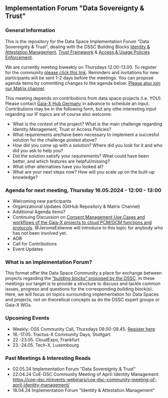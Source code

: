 ## Implementation Forum "Data Sovereignty & Trust"

### General Information

This is the repository for the Data Space Implementation Forum "Data Sovereignty & Trust", dealing with the DSSC Building Blocks [Identity & Attestation Management](https://dssc.eu/space/BVE/357075352/Identity+and+Attestation+Management), [Trust Framework](https://dssc.eu/space/BVE/357075461/Trust+Framework) & [Access & Usage Policies Enforcement](https://dssc.eu/space/BVE/357075567/Access+%26+Usage+Policies+Enforcement).

We are currently meeting biweekly on Thursdays 12.00-13.00. To register for the community [please click this link](https://forms.gle/CUDio2n6nGhgM94X6). Reminders and invitations for new participants will be sent 1-2 days before the meetings. You can propose agenda items by committing changes to the agenda below. [Please also join our Matrix channel](https://matrix.to/#/!PBADeZgSbpHlBoyEjE:matrix.org?via=matrix.org).

This meeting depends on contributions from data space projects (i.e. YOU). Please contact [Gaia-X Hub Germany](mailto:gaia-x-begleitforschung@acatech.de) in advance to schedule an input. Contributions may be in the following form, but any othe interesting input regarding our IF topics are of course also welcome:
  - What is the context of the project? What is the main challenge regarding Identity Management, Trust or Access Policies?
  - What requirements are/have been necessary to implement a succesful solution for the challenge posted above?
  - How did you come up with a solution? Where did you look for it and who did you ask to help you?
  - Did the solution satisfy your requirements? What could have been better, and which features are helpful/missing?
  - What other alternatives have you looked at?
  - What are your next steps now? How will you scale up on the built-up knowledge?



### Agenda for next meeting, Thursday 16.05.2024 - 12:00 - 13:00
- Welcoming new participants
- Organizational Updates (GitHub Repository & Matrix Channel)
- Additional Agenda items?
- Continuing Discussion on [Consent Management Use Cases and workflows of the Gaia-X projects to cloud PCM/OCM functions and protocols](https://github.com/gaia-x-hub-germany/if-data-sovereignty-and-trust/blob/main/ConsentManagement.md). @JeromeEstienne will introduce to this topic for anybody who has not been involved yet.
- AOB
- Call for Contributions
- Event Updates

### What is an Implementation Forum?
This format offer the Data Space Community a place for exchange between projects regarding the [“building blocks” proposed by the DSSC](https://dssc.eu/space/BVE/357073899/Building+Block+Overview). In these meetings our target is to provide a structure to discuss and tackle common issues, progress and questions for the corresponding building block(s). Here, we will focus on topics surrounding implementation for Data Spaces and projects, not on theoretical concepts as do the DSSC expert groups or Gaia-X WGs.

### Upcoming Events

- Weekly: OSS Community Call, Thursdays 09.00-09.45. [Register here](https://list.gaia-x.eu/postorius/lists/)
- 16.-17.05. Tractus-X Community Days, Stuttgart
- 22.-23.05. CloudExpo, Frankfurt
- 23.-24.05. Tech-X, Luxembourg

### Past Meetings & Interesting Reads

- 02.05.24 Implementation Forum "Data Sovereignty & Trust"
- 22.04.24 CoE-DSC Community Meeting of April: Identity Management: https://coe-dsc.nl/events-webinars/coe-dsc-community-meeting-of-april-identity-management/
- 18.04.24 Implementation Forum "Identity & Attestation Management"


